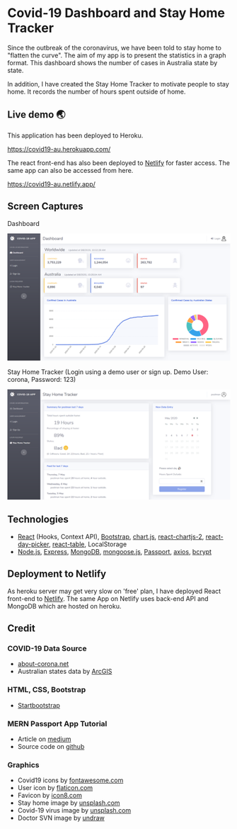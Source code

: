 # Covid-19 Dashboard and Stay Home Tracker 

Since the outbreak of the coronavirus, we have been told to stay home to "flatten the curve". The aim of my app is to present the statistics in a graph format. This dashboard shows the number of cases in Australia state by state. 

In addition, I have created the Stay Home Tracker to motivate people to stay home. It records the number of hours spent outside of home. 


## Live demo :earth_asia:
This application has been deployed to Heroku. 

https://covid19-au.herokuapp.com/

The react front-end has also been deployed to [Netlify](https://www.netlify.com/) for faster access. The same app can also be accessed from here. 

https://covid19-au.netlify.app/


## Screen Captures

Dashboard 

<img src="./README/dashboard.png" width=700px>

Stay Home Tracker (Login using a demo user or sign up. Demo User: corona, Password: 123)

<img src="./README/stayhometracker.png" width=700px>

## Technologies  	
* [React](https://reactjs.org/) (Hooks, Context API), [Bootstrap](https://getbootstrap.com/), [chart.js](https://www.chartjs.org/), [react-chartjs-2](https://github.com/jerairrest/react-chartjs-2), [react-day-picker](http://react-day-picker.js.org/), [react-table](https://github.com/tannerlinsley/react-table), LocalStorage
* [Node.js](https://nodejs.org/), [Express](https://expressjs.com/), [MongoDB](https://www.mongodb.com/), [mongoose.js](https://mongoosejs.com/), [Passport](http://www.passportjs.org/), [axios](https://www.npmjs.com/package/axios), [bcrypt](https://www.npmjs.com/package/bcrypt)

## Deployment to Netlify  
As heroku server may get very slow on 'free' plan, I have deployed React front-end to [Netlify](https://www.netlify.com/). The same App on Netlify uses back-end API and MongoDB which are hosted on heroku. 

## Credit 
### COVID-19 Data Source
* [about-corona.net](https://about-corona.net/) 
* Australian states data by [ArcGIS](https://www.arcgis.com/home/item.html?id=35b077523be94f7288b21db815e6e6e6)

### HTML, CSS, Bootstrap 
* [Startbootstrap](https://startbootstrap.com/)

### MERN Passport App Tutorial 
* Article on [medium](https://medium.com/@brendt_bly/simple-mern-passport-app-tutorial-4aec2105e367)
* Source code on [github](https://github.com/b-bly/simple-mern-passport)

### Graphics
* Covid19 icons by [fontawesome.com](https://fontawesome.com/icons?d=gallery&q=covid-19&m=free)
* User icon by [flaticon.com](https://www.flaticon.com/)
* Favicon by [icon8.com](https://icons8.com/icons/set/virus)
* Stay home image by [unsplash.com](https://unsplash.com/photos/1B8l_3ckncI) 
* Covid-19 virus image by [unsplash.com](https://unsplash.com/photos/w9KEokhajKw)
* Doctor SVN image by [undraw](https://undraw.co/)
